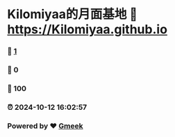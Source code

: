 # Kilomiyaa的月面基地 :link: https://Kilomiyaa.github.io 
### :page_facing_up: [1](https://Kilomiyaa.github.io/tag.html) 
### :speech_balloon: 0 
### :hibiscus: 100 
### :alarm_clock: 2024-10-12 16:02:57 
### Powered by :heart: [Gmeek](https://github.com/Meekdai/Gmeek)
